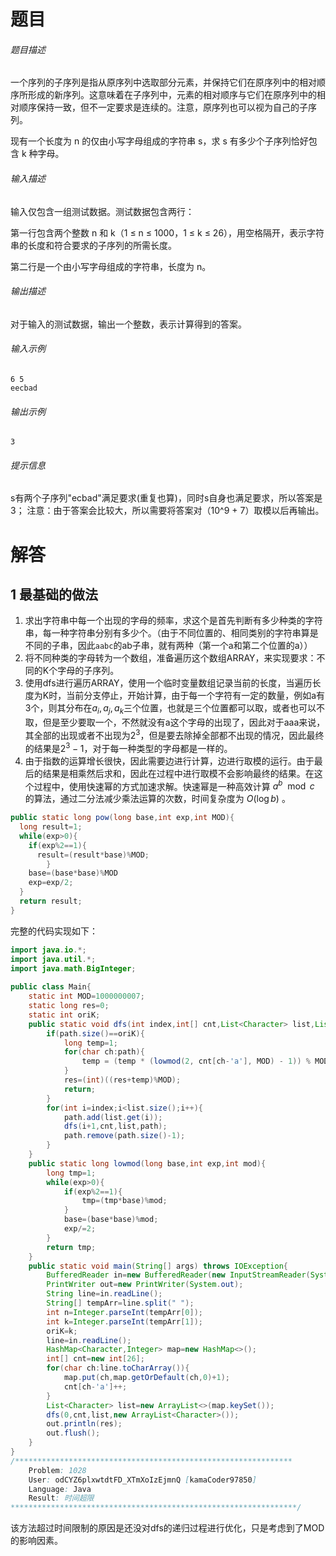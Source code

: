 # 题目
###### 题目描述

一个序列的子序列是指从原序列中选取部分元素，并保持它们在原序列中的相对顺序所形成的新序列。这意味着在子序列中，元素的相对顺序与它们在原序列中的相对顺序保持一致，但不一定要求是连续的。注意，原序列也可以视为自己的子序列。 

现有一个长度为 n 的仅由小写字母组成的字符串 s，求 s 有多少个子序列恰好包含 k 种字母。

###### 输入描述

输入仅包含一组测试数据。测试数据包含两行： 

第一行包含两个整数 n 和 k（1 ≤ n ≤ 1000，1 ≤ k ≤ 26），用空格隔开，表示字符串的长度和符合要求的子序列的所需长度。

第二行是一个由小写字母组成的字符串，长度为 n。 

###### 输出描述

对于输入的测试数据，输出一个整数，表示计算得到的答案。

###### 输入示例

```
6 5
eecbad
```

###### 输出示例

```
3
```

###### 提示信息

s有两个子序列"ecbad"满足要求(重复也算)，同时s自身也满足要求，所以答案是3； 注意：由于答案会比较大，所以需要将答案对（10^9 + 7）取模以后再输出。



# 解答

## 1 最基础的做法



1. 求出字符串中每一个出现的字母的频率，求这个是首先判断有多少种类的字符串，每一种字符串分别有多少个。（由于不同位置的、相同类别的字符串算是不同的子串，因此`aabc`的ab子串，就有两种（第一个a和第二个位置的a））
2. 将不同种类的字母转为一个数组，准备遍历这个数组ARRAY，来实现要求：不同的K个字母的子序列。
3. 使用dfs进行遍历ARRAY，使用一个临时变量数组记录当前的长度，当遍历长度为K时，当前分支停止，开始计算，由于每一个字符有一定的数量，例如a有3个，则其分布在$a_i,a_j,a_k$三个位置，也就是三个位置都可以取，或者也可以不取，但是至少要取一个，不然就没有a这个字母的出现了，因此对于aaa来说，其全部的出现或者不出现为$2^3$，但是要去除掉全部都不出现的情况，因此最终的结果是$2^3-1$，对于每一种类型的字母都是一样的。
4. 由于指数的运算增长很快，因此需要边进行计算，边进行取模的运行。由于最后的结果是相乘然后求和，因此在过程中进行取模不会影响最终的结果。在这个过程中，使用快速幂的方式加速求解。快速幂是一种高效计算 $a^b \mod c$ 的算法，通过二分法减少乘法运算的次数，时间复杂度为 $O(\log b)$ 。

```java
public static long pow(long base,int exp,int MOD){
  long result=1;
  while(exp>0){
    if(exp%2==1){
      result=(result*base)%MOD;
		}
    base=(base*base)%MOD
    exp=exp/2;
  }
  return result;
}
```

完整的代码实现如下：

```java
import java.io.*;
import java.util.*;
import java.math.BigInteger;
 
public class Main{
    static int MOD=1000000007;
    static long res=0;
    static int oriK;
    public static void dfs(int index,int[] cnt,List<Character> list,List<Character> path){
        if(path.size()==oriK){
            long temp=1;
            for(char ch:path){
                temp = (temp * (lowmod(2, cnt[ch-'a'], MOD) - 1)) % MOD;
            }
            res=(int)((res+temp)%MOD);
            return;
        }
        for(int i=index;i<list.size();i++){
            path.add(list.get(i));
            dfs(i+1,cnt,list,path);
            path.remove(path.size()-1);
        }
    }
    public static long lowmod(long base,int exp,int mod){
        long tmp=1;
        while(exp>0){
            if(exp%2==1){
                tmp=(tmp*base)%mod;
            }
            base=(base*base)%mod;
            exp/=2;
        }
        return tmp;
    }
    public static void main(String[] args) throws IOException{
        BufferedReader in=new BufferedReader(new InputStreamReader(System.in));
        PrintWriter out=new PrintWriter(System.out);
        String line=in.readLine();
        String[] tempArr=line.split(" ");
        int n=Integer.parseInt(tempArr[0]);
        int k=Integer.parseInt(tempArr[1]);
        oriK=k;
        line=in.readLine();
        HashMap<Character,Integer> map=new HashMap<>();
        int[] cnt=new int[26];
        for(char ch:line.toCharArray()){
            map.put(ch,map.getOrDefault(ch,0)+1);
            cnt[ch-'a']++;
        }
        List<Character> list=new ArrayList<>(map.keySet());
        dfs(0,cnt,list,new ArrayList<Character>());
        out.println(res);
        out.flush();
    }
}
/**************************************************************
    Problem: 1028
    User: odCYZ6plxwtdtFD_XTmXoIzEjmnQ [kamaCoder97850]
    Language: Java
    Result: 时间超限
****************************************************************/
```

该方法超过时间限制的原因是还没对dfs的递归过程进行优化，只是考虑到了MOD的影响因素。
